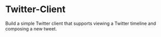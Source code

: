 # Twitter-Client
Build a simple Twitter client that supports viewing a Twitter timeline and composing a new tweet.
